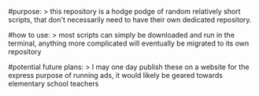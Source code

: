 #purpose:
	> this repository is a hodge podge of random relatively short scripts, that don't necessarily need to have their own dedicated repository.

#how to use:
	> most scripts can simply be downloaded and run in the terminal, anything more complicated will eventually be migrated to its own repository

#potential future plans:
	> I may one day publish these on a website for the express purpose of running ads, it would likely be geared towards elementary school teachers
